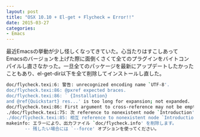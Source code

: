 ```yaml
---
layout: post
title: "OSX 10.10 + El-get + Flycheck = Error!!"
date: 2015-03-27
categories:
- Emacs
---
```


最近Emacsの挙動が少し怪しくなってきていた。心当たりはすこしあってEmacsのバージョンを上げた際に面倒くさくて全てのプラグインをバイトコンパイルし直さなかった。一旦全てのパッケージを最新にアップデートしたかったこともあり、el-get-dir以下を全て削除してインストールし直した。

```sh
doc/flycheck.texi:6: 警告: unrecognized encoding name `UTF-8'.
doc/flycheck.texi:86: @pxref expected braces.
doc/flycheck.texi:86: ` {Installation}
and @ref{Quickstart} res...' is too long for expansion; not expanded.
doc/flycheck.texi:86: First argument to cross-reference may not be empty.
./doc/flycheck.texi:75: 次 reference to nonexistent node `Introduction' (perhaps incorrect sectioning?).
./doc/flycheck.texi:85: 相互 reference to nonexistent node `Introduction' (perhaps incorrect sectioning?).
makeinfo: エラーにより、出力ファイル `doc/flycheck.info' を削除します。
       -- 残したい場合には `--force' オプションを使ってください。
```
